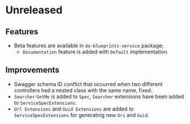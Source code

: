 # Unreleased

## Features

- Beta features are available in `do-blueprints-service` package;
  - `Documentation` feature is added with `Default` implementation.

## Improvements

- Swagger schema ID conflict that occurred when two different controllers had a
  nested class with the same name, fixed.
- `Searcher` `GetMe` is added to `Spec`, `Searcher` extensions have been added
  to `ServiceSpecExtensions`.
- `Url Extensions` and `Guid Extensions` are added to `ServiceSpecExtensions`
  for generating new `Uri` and `Guid`.
